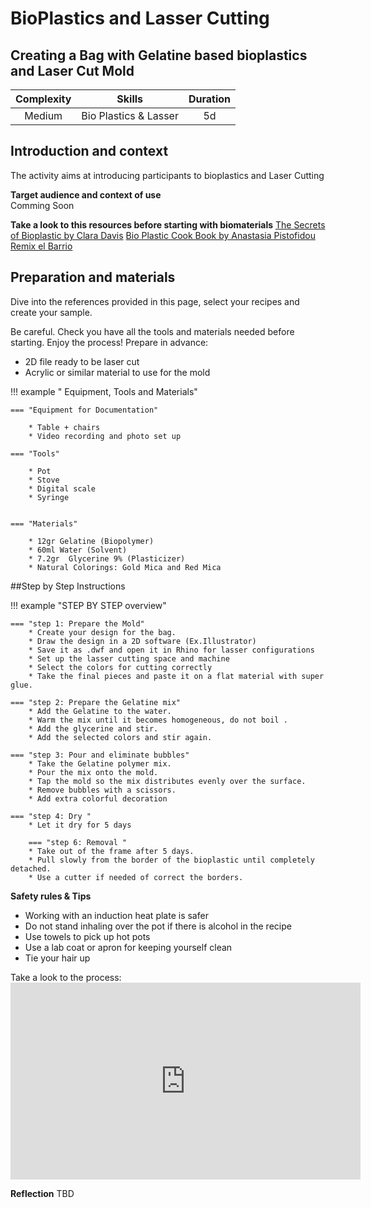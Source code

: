 # BioPlastics and Lasser Cutting
## Creating a Bag with Gelatine based bioplastics and Laser Cut Mold
<!--- update the following link with a picture - banner type 
![Learning paths](../../../../imgs/00_WP2/curiosity/iaac/alginate-landscape.png){width=500} ---> 

| Complexity | Skills |  Duration |   
| :---:| :---------: | :--: | 
| Medium | Bio Plastics & Lasser |5d |

## Introduction and context
The activity aims at introducing participants to bioplastics and Laser Cutting

<!--- 
Update with your audio file
<audio controls>
    <source src="files/sample-audio.mp3" type="audio/mpeg">
    Your browser does not support the audio element.
</audio> download the audiofile here: imgs/00_WP2/audio/ --->


**Target audience and context of use**  
Comming Soon
<!--- Creatives and professionals, such as producers, designers, architects, biologists,  SMEs, and companies with interest in sustainability and alternative innovative biobased materials. Take a look at the Rotation station workshop if you wanna run a biomaterial demonstration    --->

**Take a look to this resources before starting with biomaterials**
[The Secrets of Bioplastic by Clara Davis](https://issuu.com/nat_arc/docs/the_secrets_of_bioplastic_)
[Bio Plastic Cook Book by Anastasia Pistofidou](https://issuu.com/nat_arc/docs/bioplastic_cook_book_3)
[Remix el Barrio](https://issuu.com/iaac/docs/remix_el_barrio_catalogo_es__1__compressed)

## Preparation and materials
Dive into the references provided in this page, select your recipes and create your sample. 

Be careful. Check you have all the tools and materials needed before starting. Enjoy the process! 
Prepare in advance:
- 2D file ready to be laser cut
- Acrylic or similar material to use for the mold 




!!! example " Equipment, Tools and Materials"

	=== "Equipment for Documentation"

        * Table + chairs
        * Video recording and photo set up

	=== "Tools"
        	  
        * Pot 
        * Stove
        * Digital scale
        * Syringe


	=== "Materials"
       
        * 12gr Gelatine (Biopolymer)
        * 60ml Water (Solvent)
        * 7.2gr  Glycerine 9% (Plasticizer)
        * Natural Colorings: Gold Mica and Red Mica 


##Step by Step Instructions

!!! example "STEP BY STEP overview"

    === "step 1: Prepare the Mold"
        * Create your design for the bag. 
        * Draw the design in a 2D software (Ex.Illustrator)
        * Save it as .dwf and open it in Rhino for lasser configurations 
        * Set up the lasser cutting space and machine 
        * Select the colors for cutting correctly 
        * Take the final pieces and paste it on a flat material with super glue. 

	=== "step 2: Prepare the Gelatine mix"
        * Add the Gelatine to the water.
        * Warm the mix until it becomes homogeneous, do not boil .
        * Add the glycerine and stir.
        * Add the selected colors and stir again.

	=== "step 3: Pour and eliminate bubbles"
        * Take the Gelatine polymer mix. 
        * Pour the mix onto the mold.
        * Tap the mold so the mix distributes evenly over the surface.
        * Remove bubbles with a scissors. 
        * Add extra colorful decoration 

	=== "step 4: Dry "
        * Let it dry for 5 days

        === "step 6: Removal "
        * Take out of the frame after 5 days.
        * Pull slowly from the border of the bioplastic until completely detached.
        * Use a cutter if needed of correct the borders.


**Safety rules & Tips**  

-  Working with an induction heat plate is safer  
- Do not stand inhaling over the pot if there is alcohol in the recipe  
- Use towels to pick up hot pots  
- Use a lab coat or apron for keeping yourself clean  
- Tie your hair up  

Take a look to the process: <iframe width="560" height="315" src="https://www.youtube.com/embed/J5LSycq1j4I?si=DYsmAep7_IFKdJaG" title="YouTube video player" frameborder="0" allow="accelerometer; autoplay; clipboard-write; encrypted-media; gyroscope; picture-in-picture; web-share" allowfullscreen></iframe>

**Reflection**
TBD




